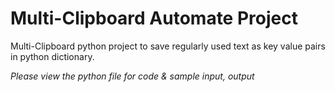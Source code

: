 # Multi-Clipboard Automate Project
Multi-Clipboard python project to save regularly used text as key value pairs in python dictionary.

*Please view the python file for code & sample input, output*
